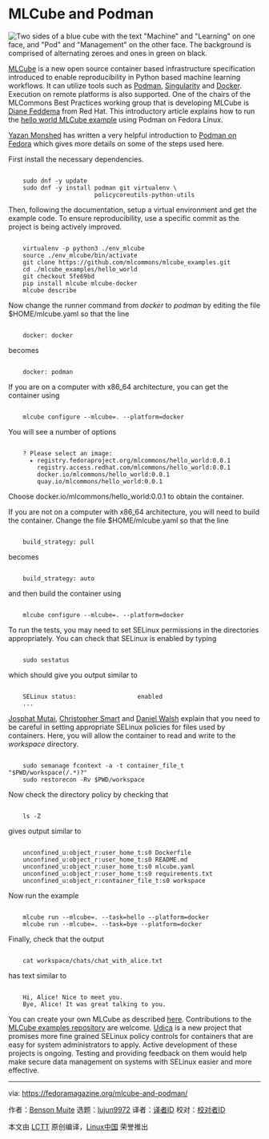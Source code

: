 [#]: subject: "MLCube and Podman"
[#]: via: "https://fedoramagazine.org/mlcube-and-podman/"
[#]: author: "Benson Muite https://fedoramagazine.org/author/fed500/"
[#]: collector: "lujun9972"
[#]: translator: " "
[#]: reviewer: " "
[#]: publisher: " "
[#]: url: " "

MLCube and Podman
======

![Two sides of a blue cube with the text "Machine" and "Learning" on one face, and "Pod" and "Management" on the other face. The background is comprised of alternating zeroes and ones in green on black.][1]

[MLCube][2] is a new open source container based infrastructure specification introduced to enable reproducibility in Python based machine learning workflows. It can utilize tools such as [Podman][3], [Singularity][4] and [Docker][5]. Execution on remote platforms is also supported. One of the chairs of the MLCommons Best Practices working group that is developing MLCube is [Diane Feddema][6] from Red Hat. This introductory article explains how to run the [hello world MLCube example][7] using Podman on Fedora Linux.

[Yazan Monshed][8] has written a very helpful introduction to [Podman on Fedora][9] which gives more details on some of the steps used here.

First install the necessary dependencies.

```

    sudo dnf -y update
    sudo dnf -y install podman git virtualenv \
                        policycoreutils-python-utils

```

Then, following the documentation, setup a virtual environment and get the example code. To ensure reproducibility, use a specific commit as the project is being actively improved.

```

    virtualenv -p python3 ./env_mlcube
    source ./env_mlcube/bin/activate
    git clone https://github.com/mlcommons/mlcube_examples.git
    cd ./mlcube_examples/hello_world
    git checkout 5fe69bd
    pip install mlcube mlcube-docker
    mlcube describe

```

Now change the runner command from _docker_ to _podman_ by editing the file $HOME/mlcube.yaml so that the line

```

    docker: docker

```

becomes

```

    docker: podman

```

If you are on a computer with x86_64 architecture, you can get the container using

```

    mlcube configure --mlcube=. --platform=docker

```

You will see a number of options

```

    ? Please select an image:
      ▸ registry.fedoraproject.org/mlcommons/hello_world:0.0.1
        registry.access.redhat.com/mlcommons/hello_world:0.0.1
        docker.io/mlcommons/hello_world:0.0.1
        quay.io/mlcommons/hello_world:0.0.1

```

Choose docker.io/mlcommons/hello_world:0.0.1 to obtain the container.

If you are not on a computer with x86_64 architecture, you will need to build the container. Change the file $HOME/mlcube.yaml so that the line

```

    build_strategy: pull

```

becomes

```

    build_strategy: auto

```

and then build the container using

```

    mlcube configure --mlcube=. --platform=docker

```

To run the tests, you may need to set SELinux permissions in the directories appropriately. You can check that SELinux is enabled by typing

```

    sudo sestatus

```

which should give you output similar to

```

    SELinux status:                 enabled
    ...

```

[Josphat Mutai][10], [Christopher Smart][11] and [Daniel Walsh][12] explain that you need to be careful in setting appropriate SELinux policies for files used by containers. Here, you will allow the container to read and write to the _workspace_ directory.

```

    sudo semanage fcontext -a -t container_file_t "$PWD/workspace(/.*)?"
    sudo restorecon -Rv $PWD/workspace

```

Now check the directory policy by checking that

```

    ls -Z

```

gives output similar to

```

    unconfined_u:object_r:user_home_t:s0 Dockerfile
    unconfined_u:object_r:user_home_t:s0 README.md
    unconfined_u:object_r:user_home_t:s0 mlcube.yaml
    unconfined_u:object_r:user_home_t:s0 requirements.txt
    unconfined_u:object_r:container_file_t:s0 workspace

```

Now run the example

```

    mlcube run --mlcube=. --task=hello --platform=docker
    mlcube run --mlcube=. --task=bye --platform=docker

```

Finally, check that the output

```

    cat workspace/chats/chat_with_alice.txt

```

has text similar to

```

    Hi, Alice! Nice to meet you.
    Bye, Alice! It was great talking to you.

```

You can create your own MLCube as described [here][13]. Contributions to the [MLCube examples repository][14] are welcome. [Udica][15] is a new project that promises more fine grained SELinux policy controls for containers that are easy for system administrators to apply. Active development of these projects is ongoing. Testing and providing feedback on them would help make secure data management on systems with SELinux easier and more effective.

--------------------------------------------------------------------------------

via: https://fedoramagazine.org/mlcube-and-podman/

作者：[Benson Muite][a]
选题：[lujun9972][b]
译者：[译者ID](https://github.com/译者ID)
校对：[校对者ID](https://github.com/校对者ID)

本文由 [LCTT](https://github.com/LCTT/TranslateProject) 原创编译，[Linux中国](https://linux.cn/) 荣誉推出

[a]: https://fedoramagazine.org/author/fed500/
[b]: https://github.com/lujun9972
[1]: https://fedoramagazine.org/wp-content/uploads/2022/04/MLCubePodman-816x345.jpg
[2]: https://mlcommons.org/en/mlcube/
[3]: https://podman.io/
[4]: https://sylabs.io/singularity/
[5]: https://www.docker.com/
[6]: https://www.redhat.com/en/authors/diane-feddema
[7]: https://mlcommons.github.io/mlcube/getting-started/hello-world/
[8]: https://fedoramagazine.org/author/yazanalmonshed/
[9]: https://fedoramagazine.org/getting-started-with-podman-in-fedora/
[10]: https://computingforgeeks.com/set-selinux-context-label-for-podman-graphroot-directory/
[11]: https://blog.christophersmart.com/2021/01/31/podman-volumes-and-selinux/
[12]: https://opensource.com/article/18/2/selinux-labels-container-runtimes
[13]: https://mlcommons.github.io/mlcube/tutorials/create-mlcube/
[14]: https://github.com/mlcommons/mlcube_examples
[15]: https://github.com/containers/udica
